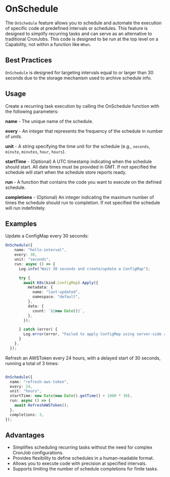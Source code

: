 # OnSchedule

The `OnSchedule` feature allows you to schedule and automate the execution of specific code at predefined intervals or schedules. This feature is designed to simplify recurring tasks and can serve as an alternative to traditional CronJobs. This code is designed to be run at the top level on a Capability, not within a function like `When`.

## Best Practices

`OnSchedule` is designed for targeting intervals equal to or larger than 30 seconds due to the storage mechanism used to archive schedule info.

## Usage

Create a recurring task execution by calling the OnSchedule function with the following parameters:

**name** - The unique name of the schedule.

**every** - An integer that represents the frequency of the schedule in number of _units_.

**unit** - A string specifying the time unit for the schedule (e.g., `seconds`, `minute`, `minutes`, `hour`, `hours`).

**startTime** - (Optional) A UTC timestamp indicating when the schedule should start. All date times must be provided in GMT. If not specified the schedule will start when the schedule store reports ready.

**run** - A function that contains the code you want to execute on the defined schedule.

**completions** - (Optional) An integer indicating the maximum number of times the schedule should run to completion. If not specified the schedule will run indefinitely.

## Examples

Update a ConfigMap every 30 seconds:

```typescript
OnSchedule({
    name: "hello-interval",
    every: 30,
    unit: "seconds",
    run: async () => {
      Log.info("Wait 30 seconds and create/update a ConfigMap");

      try {
        await K8s(kind.ConfigMap).Apply({
          metadata: {
            name: "last-updated",
            namespace: "default",
          },
          data: {
            count: `${new Date()}`,
          },
        });

      } catch (error) {
        Log.error(error, "Failed to apply ConfigMap using server-side apply.");
      }
    },
  });
```

Refresh an AWSToken every 24 hours, with a delayed start of 30 seconds, running a total of 3 times:

```typescript

OnSchedule({
  name: "refresh-aws-token",
  every: 24,
  unit: "hours",
  startTime: new Date(new Date().getTime() + 1000 * 30),
  run: async () => {
    await RefreshAWSToken();
  },
  completions: 3,
});
```

## Advantages

- Simplifies scheduling recurring tasks without the need for complex CronJob configurations.
- Provides flexibility to define schedules in a human-readable format.
- Allows you to execute code with precision at specified intervals.
- Supports limiting the number of schedule completions for finite tasks.
